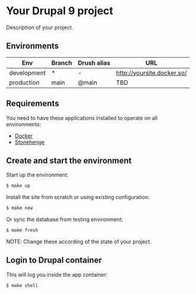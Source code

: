 # Your Drupal 9 project

Description of your project.

## Environments

Env | Branch | Drush alias | URL
--- | ------ | ----------- | ---
development | * | - | http://yoursite.docker.so/
production | main | @main | TBD

## Requirements

You need to have these applications installed to operate on all environments:

- [Docker](https://github.com/druidfi/guidelines/blob/master/docs/docker.md)
- [Stonehenge](https://github.com/druidfi/stonehenge)

## Create and start the environment

Start up the environment:

```bash
$ make up
```

Install the site from scratch or using existing configuration:

```bash
$ make new
```

Or sync the database from testing environment:

```bash
$ make fresh
```

NOTE: Change these according of the state of your project.

## Login to Drupal container

This will log you inside the app container:

```bash
$ make shell
```

